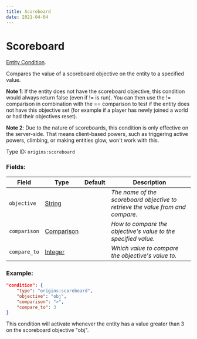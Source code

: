 ```yaml
---
title: Scoreboard
date: 2021-04-04
---
```

# Scoreboard

[Entity Condition](../entity_conditions.md).

Compares the value of a scoreboard objective on the entity to a specified value.

**Note 1**: If the entity does not have the scoreboard objective, this condition would always return false (even if != is run). You can then use the != comparison in combination with the == comparison to test if the entity does not have this objective set (for example if a player has newly joined a world or had their objectives reset).

**Note 2**: Due to the nature of scoreboards, this condition is only effective on the server-side. That means client-based powers, such as triggering active powers, climbing, or making entities glow, won't work with this.

Type ID: `origins:scoreboard`

### Fields:

Field  | Type | Default | Description
-------|------|---------|-------------
`objective` | [String](../data_types/comparison.md) | | _The name of the scoreboard objective to retrieve the value from and compare._
`comparison` | [Comparison](../data_types/comparison.md) | | _How to compare the objective's value to the specified value._
`compare_to` | [Integer](../data_types/integer.md) | | _Which value to compare the objective's value to._

### Example:

```json
"condition": {
    "type": "origins:scoreboard",
    "objective": "obj",
    "comparison": ">",
    "compare_to": 3
}
```

This condition will activate whenever the entity has a value greater than 3 on the scoreboard objective "obj".
